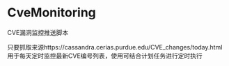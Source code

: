# CveMonitoring
CVE漏洞监控推送脚本

只要抓取来源https://cassandra.cerias.purdue.edu/CVE_changes/today.html
用于每天定时监控最新CVE编号列表，使用可结合计划任务进行定时执行

